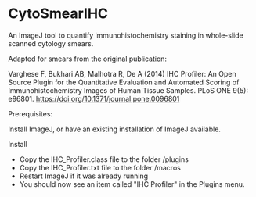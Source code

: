 # CytoSmearIHC
An ImageJ tool to quantify immunohistochemistry staining in whole-slide scanned cytology smears.

Adapted for smears from the original publication:

Varghese F, Bukhari AB, Malhotra R, De A (2014) IHC Profiler: An Open Source Plugin for the Quantitative Evaluation and Automated Scoring of Immunohistochemistry Images of Human Tissue Samples. PLoS ONE 9(5): e96801. https://doi.org/10.1371/journal.pone.0096801

Prerequisites:

Install ImageJ, or have an existing installation of ImageJ available.

Install
<ul>
  <li>Copy the IHC_Profiler.class file to the folder <ImageJ folder>/plugins</li>
  <li>Copy the IHC_Profiler.txt file to the folder <ImageJ folder>/macros</li>
  <li>Restart ImageJ if it was already running</li>
  <li>You should now see an item called "IHC Profiler" in the Plugins menu.</li>
</ul>



